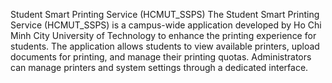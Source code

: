 Student Smart Printing Service (HCMUT_SSPS)
The Student Smart Printing Service (HCMUT_SSPS) is a campus-wide application developed by Ho Chi Minh City University of Technology to enhance the printing experience for students. The application allows students to view available printers, upload documents for printing, and manage their printing quotas. Administrators can manage printers and system settings through a dedicated interface.
